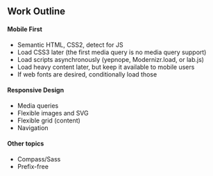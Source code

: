 Work Outline
----------

#### Mobile First

- Semantic HTML, CSS2, detect for JS
- Load CSS3 later (the first media query is no media query support)
- Load scripts asynchronously (yepnope, Modernizr.load, or lab.js)
- Load heavy content later, but keep it available to mobile users
- If web fonts are desired, conditionally load those


#### Responsive Design

- Media queries
- Flexible images and SVG
- Flexible grid (content)
- Navigation


#### Other topics

- Compass/Sass
- Prefix-free
